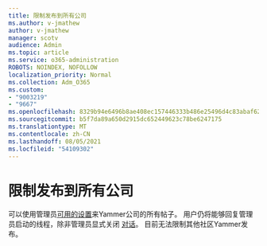 ```yaml
---
title: 限制发布到所有公司
ms.author: v-jmathew
author: v-jmathew
manager: scotv
audience: Admin
ms.topic: article
ms.service: o365-administration
ROBOTS: NOINDEX, NOFOLLOW
localization_priority: Normal
ms.collection: Adm_O365
ms.custom:
- "9003219"
- "9667"
ms.openlocfilehash: 8329b94e6496b8ae408ec157446333b486e25496d4c83abaf62bd22b9f8a1f3c
ms.sourcegitcommit: b5f7da89a650d2915dc652449623c78be6247175
ms.translationtype: MT
ms.contentlocale: zh-CN
ms.lasthandoff: 08/05/2021
ms.locfileid: "54109302"
---
```

# <a name="restrict-posting-to-all-company"></a>限制发布到所有公司

可以使用管理员[可用的设置](https://support.microsoft.com/office/restrict-all-company-posts-in-yammer-3219d2ae-db15-4c9f-9dd2-28559ae39a97)来Yammer公司的所有帖子。 用户仍将能够回复管理员启动的线程，除非管理员显式关闭 [对话](https://support.microsoft.com/office/pin-close-and-report-conversations-in-yammer-62a5fbc2-ff1b-4418-9334-d2b4b17062cb)。 目前无法限制其他社区Yammer发布。
